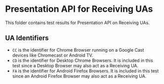 # Presentation API for Receiving UAs

This folder contains test results for Presentation API on Receiving UAs. 

## UA Identifiers

* `CC` is the identifier for Chrome Browser running on a Google Cast devices like Chromecast or Android TV.
* `CD` is the identifier for Desktop Chrome Browsers. It is included in this test since a Desktop Browser may also act as a Receiving UA.
* `FA` is the identifier for Android Firefox Browsers. It is included in this test since an Android Firefox Browser may also act as a Receiving UA.
